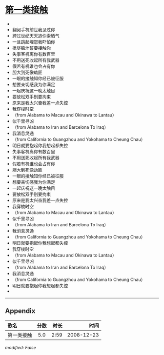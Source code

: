 # [第一类接触](https://music.163.com/song?id=30569084)

* 
* 翻阅手机前世我见过你
* 跨过世纪天天追你索晒气
* 一旦跳起埋怨我吓怕你
* 搅尽脑汁誓要接触你
* 失事客机离你有数百里
* 不用送死收起所有我武器
* 假若有机谁也会占有你
* 胆大到死像劫匪
* 一眼的接触知你经已被征服
* 想要亲切感我为你满足
* 一起庆祝这一晚太触目
* 要放松双手别要拘束
* 原来是我太兴奋我差一点失控
* 我穿梭时空
* （from Alabama to Macau and Okinawa to Lantau）
* 似千里寻凶
* （from Alabama to Iran and Barcelona To Iraq）
* 我消息灵通
* （from California to Guangzhou and Yokohama to Cheung Chau）
* 明日就要抱起你我想起都失控
* 失事客机离你有数百里
* 不用送死收起所有我武器
* 假若有机谁也会占有你
* 胆大到死像劫匪
* 一眼的接触知你经已被征服
* 想要亲切感我为你满足
* 一起庆祝这一晚太触目
* 要放松双手别要拘束
* 原来是我太兴奋我差一点失控
* 我穿梭时空
* （from Alabama to Macau and Okinawa to Lantau）
* 似千里寻凶
* （from Alabama to Iran and Barcelona To Iraq）
* 我消息灵通
* （from California to Guangzhou and Yokohama to Cheung Chau）
* 明日就要抱起你我想起都失控
* 我穿梭时空
* （from Alabama to Macau and Okinawa to Lantau）
* 似千里寻凶
* （from Alabama to Iran and Barcelona To Iraq）
* 我消息灵通
* （from California to Guangzhou and Yokohama to Cheung Chau）
* 明日就要抱起你我想起都失控
* 


---

## Appendix

|歌名|分数|时长|时间|
|:---|:---:|---:|---:|
|第一类接触|5.0|2:59|2008-12-23

*modified: False*